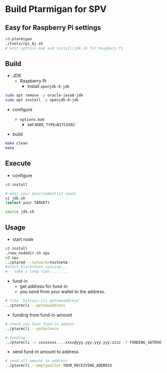 # Build Ptarmigan for SPV

## Easy for Raspberry Pi settings

```bash
cd ptarmigan
./tools/rpi_bj.sh
# edit options.mak and install/jdk.sh for Raspbery Pi
```

## Build

* JDK
  * Raspberry Pi
    * install `openjdk-8-jdk`

```bash
sudo apt remove -y oracle-java8-jdk
sudo apt install -y openjdk-8-jdk
```

* configure
  * `options.mak`
    * set `NODE_TYPE=BITCOINJ`

* build

```bash
make clean
make
```

## Execute

* configure

```bash
cd install

# edit your environment(if need)
vi jdk.sh
(select your TARGET)

source jdk.sh
```

## Usage

* start node

```bash
cd install
./new_nodedir.sh spv
cd spv
../ptarmd --network=testnet&
#start blockchain syncing...
#   take a long time........
```

* fund-in
  * get address for fund-in
  * you send from your wallet to the address.

```bash
# like `bitcoin-cli getnewaddress`
../ptarmcli --getnewaddress
```

* funding from fund-in amount

```bash
# check you have fund-in amount
../ptarmcli --getbalance

# funding
../ptarmcli -c xxxxxxxx....xxxx@yyy.yyy.yyy.yyy:zzzz -f FUNDING_SATOSHIS
```

* send fund-in amount to address

```bash
# send all amount to address
../ptarmcli --emptywallet YOUR_RECEIVING_ADDRESS
```